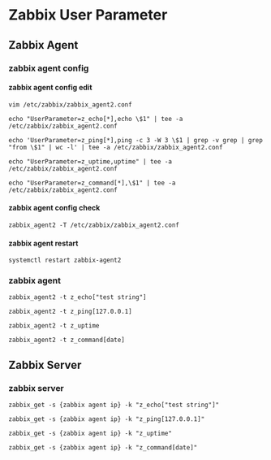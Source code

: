 # Zabbix User Parameter

## Zabbix Agent
### zabbix agent config
#### zabbix agent config edit
```
vim /etc/zabbix/zabbix_agent2.conf
```
```
echo "UserParameter=z_echo[*],echo \$1" | tee -a /etc/zabbix/zabbix_agent2.conf
```
```
echo 'UserParameter=z_ping[*],ping -c 3 -W 3 \$1 | grep -v grep | grep "from \$1" | wc -l' | tee -a /etc/zabbix/zabbix_agent2.conf
```
```
echo "UserParameter=z_uptime,uptime" | tee -a /etc/zabbix/zabbix_agent2.conf
```
```
echo "UserParameter=z_command[*],\$1" | tee -a /etc/zabbix/zabbix_agent2.conf
```
#### zabbix agent config check
```
zabbix_agent2 -T /etc/zabbix/zabbix_agent2.conf
```
#### zabbix agent restart
```
systemctl restart zabbix-agent2
```

### zabbix agent
```
zabbix_agent2 -t z_echo["test string"]
```
```
zabbix_agent2 -t z_ping[127.0.0.1]
```
```
zabbix_agent2 -t z_uptime
```
```
zabbix_agent2 -t z_command[date]
```

## Zabbix Server
### zabbix server
```
zabbix_get -s {zabbix agent ip} -k "z_echo["test string"]"
```
```
zabbix_get -s {zabbix agent ip} -k "z_ping[127.0.0.1]"
```
```
zabbix_get -s {zabbix agent ip} -k "z_uptime"
```
```
zabbix_get -s {zabbix agent ip} -k "z_command[date]"
```

